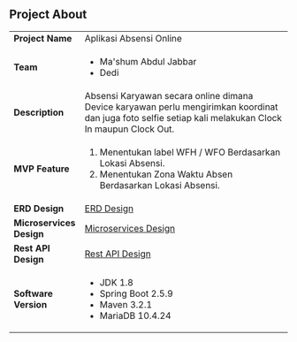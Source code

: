 ## Project About
<table>
	<tr>
		<td width="25%"><b>Project Name</b></td>
		<td width="74%">Aplikasi Absensi Online</td>
	</tr>
	<tr>
		<td><b>Team</b></td>
		<td>
		<ul>
			<li> Ma'shum Abdul Jabbar </li>
			<li> Dedi </li>
		</ul>
		</td>
	</tr>
	<tr>
		<td><b>Description</b></td>
		<td>Absensi Karyawan secara online dimana Device karyawan perlu mengirimkan koordinat dan juga foto selfie setiap kali melakukan Clock In maupun Clock Out.</td>
	</tr>
	<tr>
		<td><b>MVP Feature</b></td>
		<td>
		<ol>
			<li> Menentukan label WFH / WFO Berdasarkan Lokasi Absensi. </li>
			<li> Menentukan Zona Waktu Absen Berdasarkan Lokasi Absensi. </li>
		</ol>
		</td>
	</tr>
	<tr>
		<td><b>ERD Design</b></td>
		<td><a target="blank" href="https://whimsical.com/alterra-erd-NkigooJo3ADh2YFQ416CcH">ERD Design</a></td>
	</tr>
	<tr>
		<td><b>Microservices Design</b></td>
		<td><a target="blank" href="https://whimsical.com/alterra-spring-6V5VkhBG1WYK5WPxbxZysh">Microservices Design </a></td>
	</tr>
	<tr>
		<td><b>Rest API Design</b></td>
		<td><a target="blank" href="https://github.com/AlterraJavaSpringGroup3/Capstone-docs-api">Rest API Design </a></td>
	</tr>
	<tr>
		<td><b>Software Version</b></td>
		<td>
		<ul>
			<li> JDK 1.8 </li>
			<li> Spring Boot 2.5.9 </li>
			<li> Maven 3.2.1 </li>
			<li> MariaDB 10.4.24 </li>
		</ul>
		</td>
	</tr>
</table>
